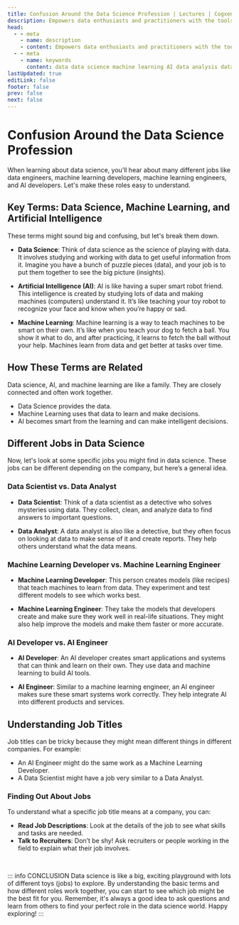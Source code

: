 ```yaml
---
title: Confusion Around the Data Science Profession | Lectures | Cogxen
description: Empowers data enthusiasts and practitioners with the tools and knowledge to unlock the potential of data.
head:
  - - meta
    - name: description
    - content: Empowers data enthusiasts and practitioners with the tools and knowledge to unlock the potential of data.
  - - meta
    - name: keywords
      content: data data science machine learning AI data analysis data-driven data enthusiasts data practitioners
lastUpdated: true
editLink: false
footer: false
prev: false
next: false
---
```


# Confusion Around the Data Science Profession

When learning about data science, you’ll hear about many different jobs like data engineers, machine learning developers, machine learning engineers, and AI developers. Let's make these roles easy to understand.

## Key Terms: Data Science, Machine Learning, and Artificial Intelligence

These terms might sound big and confusing, but let's break them down.

- **Data Science**: Think of data science as the science of playing with data. It involves studying and working with data to get useful information from it. Imagine you have a bunch of puzzle pieces (data), and your job is to put them together to see the big picture (insights).

- **Artificial Intelligence (AI)**: AI is like having a super smart robot friend. This intelligence is created by studying lots of data and making machines (computers) understand it. It’s like teaching your toy robot to recognize your face and know when you’re happy or sad.

- **Machine Learning**: Machine learning is a way to teach machines to be smart on their own. It’s like when you teach your dog to fetch a ball. You show it what to do, and after practicing, it learns to fetch the ball without your help. Machines learn from data and get better at tasks over time.

## How These Terms are Related

Data science, AI, and machine learning are like a family. They are closely connected and often work together.

- Data Science provides the data.
- Machine Learning uses that data to learn and make decisions.
- AI becomes smart from the learning and can make intelligent decisions.

## Different Jobs in Data Science

Now, let's look at some specific jobs you might find in data science. These jobs can be different depending on the company, but here’s a general idea.

### Data Scientist vs. Data Analyst

- **Data Scientist**: Think of a data scientist as a detective who solves mysteries using data. They collect, clean, and analyze data to find answers to important questions.

- **Data Analyst**: A data analyst is also like a detective, but they often focus on looking at data to make sense of it and create reports. They help others understand what the data means.

### Machine Learning Developer vs. Machine Learning Engineer

- **Machine Learning Developer**: This person creates models (like recipes) that teach machines to learn from data. They experiment and test different models to see which works best.

- **Machine Learning Engineer**: They take the models that developers create and make sure they work well in real-life situations. They might also help improve the models and make them faster or more accurate.

### AI Developer vs. AI Engineer

- **AI Developer**: An AI developer creates smart applications and systems that can think and learn on their own. They use data and machine learning to build AI tools.

- **AI Engineer**: Similar to a machine learning engineer, an AI engineer makes sure these smart systems work correctly. They help integrate AI into different products and services.

## Understanding Job Titles

Job titles can be tricky because they might mean different things in different companies. For example:

- An AI Engineer might do the same work as a Machine Learning Developer.
- A Data Scientist might have a job very similar to a Data Analyst.

### Finding Out About Jobs

To understand what a specific job title means at a company, you can:

- **Read Job Descriptions**: Look at the details of the job to see what skills and tasks are needed.
- **Talk to Recruiters**: Don’t be shy! Ask recruiters or people working in the field to explain what their job involves.

<br />

::: info CONCLUSION
Data science is like a big, exciting playground with lots of different toys (jobs) to explore. By understanding the basic terms and how different roles work together, you can start to see which job might be the best fit for you. Remember, it's always a good idea to ask questions and learn from others to find your perfect role in the data science world. Happy exploring!
:::
